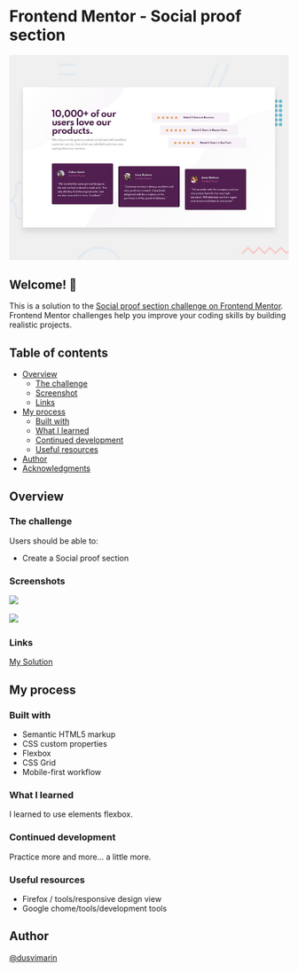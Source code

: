 # Frontend Mentor - Social proof section

![Design preview for the Social proof section coding challenge](./design/desktop-preview.jpg)

## Welcome! 👋

This is a solution to the [Social proof section challenge on Frontend Mentor](https://www.frontendmentor.io/challenges/social-proof-section-6e0qTv_bA). Frontend Mentor challenges help you improve your coding skills by building realistic projects. 

## Table of contents


- [Overview](#overview)
  - [The challenge](#the-challenge)
  - [Screenshot](#screenshot)
  - [Links](#links)
- [My process](#my-process)
  - [Built with](#built-with)
  - [What I learned](#what-i-learned)
  - [Continued development](#continued-development)
  - [Useful resources](#useful-resources)
- [Author](#author)
- [Acknowledgments](#acknowledgments)

## Overview

### The challenge

Users should be able to:

- Create a Social proof section

### Screenshots

![](https://github.com/dusvimarin/FEM-social-proof-section-master/blob/main/screenshots/desktop.png)

![](https://github.com/dusvimarin/FEM-social-proof-section-master/blob/main/screenshots/mobile.png)


### Links

[My Solution](https://dusvimarin.github.io/FEM-social-proof-section-master)


## My process

### Built with

- Semantic HTML5 markup
- CSS custom properties
- Flexbox
- CSS Grid
- Mobile-first workflow

### What I learned

I learned to use elements flexbox.

### Continued development

 Practice more and more... a little more.

### Useful resources

- Firefox / tools/responsive design view
- Google chome/tools/development tools

## Author
[@dusvimarin](https://github.com/dusvimarin)


